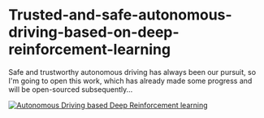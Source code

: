 # Trusted-and-safe-autonomous-driving-based-on-deep-reinforcement-learning
Safe and trustworthy autonomous driving has always been our pursuit, so I'm going to open this work, which has already made some progress and will be open-sourced subsequently...

[![Autonomous Driving based Deep Reinforcement learning](https://github.com/ADXu1/Trusted-and-safe-autonomous-driving-based-on-deep-reinforcement-learning/assets/109978889/8bc06b59-000a-467f-9c6b-15854a44ee69
)](https://youtu.be/eN5K4EFVXrA?si=WCWfZfaFnIboEkWb)

